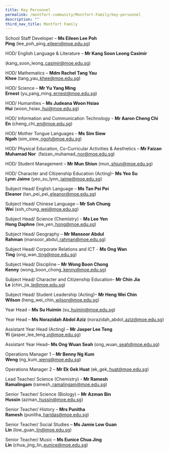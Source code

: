 ```yaml
---
title: Key Personnel
permalink: /montfort-community/Montfort-Family/key-personnel
description: ""
third_nav_title: Montfort Family
---
```

School Staff Developer – **Ms Eileen Lee Poh Ping** (lee\_poh\_ping\_eileen@moe.edu.sg)

  

HOD/ English Language & Literature – **Mr Kang Soon Leong Casimir** 

(kang\_soon\_leong\_casimir@moe.edu.sg)

  

HOD/ Mathematics – **Mdm Rachel Tang Yau Khee** (tang\_yau\_khee@moe.edu.sg)

  

HOD/ Science – **Mr Yu Yang Ming Ernest** (yu\_yang\_ming\_ernest@moe.edu.sg)  

  

HOD/ Humanities – **Ms Judeana Woon Hsiao Hui** (woon\_hsiao\_hui@moe.edu.sg)

  

HOD/ Information and Communication Technology - **Mr Aaron Cheng Chi En** (cheng\_chi\_en@moe.edu.sg)

  

HOD/ Mother Tongue Languages - **Ms Sim Siew Ngoh** (sim\_siew\_ngoh@moe.edu.sg)

  

HOD/ Physical Education, Co-Curricular Activities & Aesthetics – **Mr Faizan Muhamad Nor**  (faizan\_muhamad\_nor@moe.edu.sg)

  

HOD/ Student Management – **Mr Mun Shiun** (mun\_shiun@moe.edu.sg)

  

HOD/ Character and Citizenship Education (Acting)– **Ms Yeo Su Lynn** **Jaime** (yeo\_su\_lynn\_jaime@moe.edu.sg)

  

Subject Head/ English Language – **Ms Tan Pei Pei Eleanor** (tan\_pei\_pei\_eleanor@moe.edu.sg)  

  

Subject Head/ Chinese Language – **Mr Soh Chung Wei** (soh\_chung\_wei@moe.edu.sg)  

  

Subject Head/ Science (Chemistry) - **Ms Lee Yen Hong** **Daphne** (lee\_yen\_hong@moe.edu.sg)

  

Subject Head/ Geography – **Mr Mansoor Abdul Rahman** (mansoor\_abdul\_rahman@moe.edu.sg)

  

Subject Head/ Corporate Relations and ICT - **Ms Ong Wan Ting** (ong\_wan\_ting@moe.edu.sg)

  

Subject Head/ Discipline – **Mr Wong Boon Chong Kenny** (wong\_boon\_chong\_kenny@moe.edu.sg)

  

Subject Head/ Character and Citizenship Education– **Mr Chin Jia Le** (chin\_jia\_le@moe.edu.sg)

  

Subject Head/ Student Leadership (Acting)– **Mr Heng Wei Chin Wilson** (heng\_wei\_chin\_wilson@moe.edu.sg)

  

Year Head – **Ms Su Huimin** (su\_huimin@moe.edu.sg)

  

Year Head – **Ms Norazidah Abdol Aziz** (norazidah\_abdol\_aziz@moe.edu.sg)

  

Assistant Year Head (Acting) – **Mr Jasper Lee Teng Yi** (jasper\_lee\_teng\_yi@moe.edu.sg)

  

Assistant Year Head– **Ms Ong Wuan Seah** (ong\_wuan\_seah@moe.edu.sg)

  

Operations Manager 1 – **Mr Benny Ng Kum Weng** (ng\_kum\_weng@moe.edu.sg)

  

Operations Manager 2 – **Mr Ek Gek Huat** (ek\_gek\_huat@moe.edu.sg)

  

Lead Teacher/ Science (Chemistry) - **Mr Ramesh Ramalingam** (ramesh\_ramalingam@moe.edu.sg)  

  

Senior Teacher/ Science (Biology) – **Mr Azman Bin Hussin** (azman\_hussin@moe.edu.sg)  

  

Senior Teacher/ History – **Mrs Punitha Ramesh** (punitha\_haridas@moe.edu.sg)

  

Senior Teacher/ Social Studies – **Ms Jamie Low Guan Lin** (low\_guan\_lin@moe.edu.sg)

  

Senior Teacher/ Music – **Ms Eunice Chua Jing Lin** (chua\_jing\_lin\_eunice@moe.edu.sg)